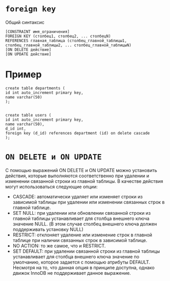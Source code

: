 `foreign key`
=

Общий синтаксис
```	
[CONSTRAINT имя_ограничения]
FOREIGN KEY (столбец1, столбец2, ... столбецN) 
REFERENCES главная_таблица (столбец_главной_таблицы1, столбец_главной_таблицы2, ... столбец_главной_таблицыN)
[ON DELETE действие]
[ON UPDATE действие]
```
Пример
==

```
create table departments (
id int auto_increment primary key,
name varchar(50)
);


create table users (
id int auto_increment primary key,
name varchar(50),
d_id int,
foreign key (d_id) references department (id) on delete cascade
);
```
`ON DELETE и ON UPDATE`
=

С помощью выражений ON DELETE и ON UPDATE можно установить действия, которые выполняются соответственно при удалении и 
изменении связанной строки из главной таблицы. В качестве действия могут использоваться следующие опции:

- CASCADE: автоматически удаляет или изменяет строки из зависимой таблицы при удалении или изменении связанных строк в главной таблице.
- SET NULL: при удалении или обновлении связанной строки из главной таблицы устанавливает для столбца внешнего ключа значение NULL. 
(В этом случае столбец внешнего ключа должен поддерживать установку NULL)
- RESTRICT: отклоняет удаление или изменение строк в главной таблице при наличии связанных строк в зависимой таблице.
- NO ACTION: то же самое, что и RESTRICT.
- SET DEFAULT: при удалении связанной строки из главной таблицы устанавливает для столбца внешнего ключа значение по умолчанию, 
которое задается с помощью атрибуты DEFAULT. Несмотря на то, что данная опция в принципе доступна, 
однако движок InnoDB не поддерживает данное выражение.


